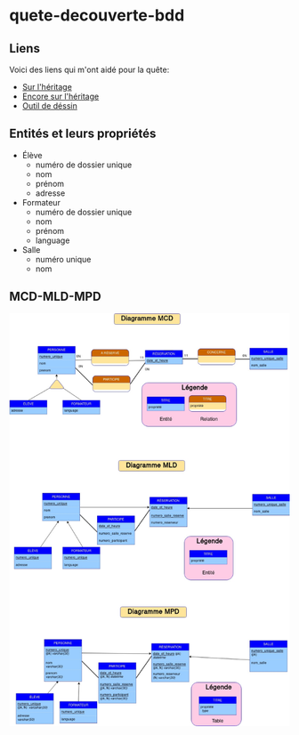 # quete-decouverte-bdd

## Liens 

Voici des liens qui m'ont aidé pour la quête:
- [Sur l'héritage](https://merise.developpez.com/faq/?page=MLD#Comment-transformer-l-heritage-les-sous-types-du-MCD-dans-le-MLD)
- [Encore sur l'héritage](https://www.developpez.net/forums/d941380/general-developpement/alm/methodes/merise/notion-d-heritage-mcd/)
- [Outil de déssin](https://www.draw.io/)

## Entités et leurs propriétés 

- Élève
    - numéro de dossier unique
    - nom
    - prénom
    - adresse
- Formateur
    - numéro de dossier unique
    - nom
    - prénom
    - language
- Salle
    - numéro unique
    - nom
    
## MCD-MLD-MPD

![schéma](MCD-MLD-MPD.jpg)


